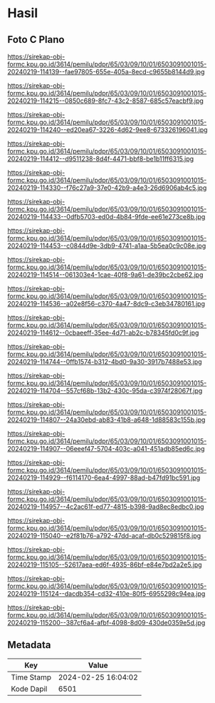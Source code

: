 # Hasil

## Foto C Plano

https://sirekap-obj-formc.kpu.go.id/3614/pemilu/pdpr/65/03/09/10/01/6503091001015-20240219-114139--fae97805-655e-405a-8ecd-c9655b8144d9.jpg

https://sirekap-obj-formc.kpu.go.id/3614/pemilu/pdpr/65/03/09/10/01/6503091001015-20240219-114215--0850c689-8fc7-43c2-8587-685c57eacbf9.jpg

https://sirekap-obj-formc.kpu.go.id/3614/pemilu/pdpr/65/03/09/10/01/6503091001015-20240219-114240--ed20ea67-3226-4d62-9ee8-673326196041.jpg

https://sirekap-obj-formc.kpu.go.id/3614/pemilu/pdpr/65/03/09/10/01/6503091001015-20240219-114412--d9511238-8d4f-4471-bbf8-be1b11ff6315.jpg

https://sirekap-obj-formc.kpu.go.id/3614/pemilu/pdpr/65/03/09/10/01/6503091001015-20240219-114330--f76c27a9-37e0-42b9-a4e3-26d6906ab4c5.jpg

https://sirekap-obj-formc.kpu.go.id/3614/pemilu/pdpr/65/03/09/10/01/6503091001015-20240219-114433--0dfb5703-ed0d-4b84-9fde-ee61e273ce8b.jpg

https://sirekap-obj-formc.kpu.go.id/3614/pemilu/pdpr/65/03/09/10/01/6503091001015-20240219-114453--c0844d9e-3db9-4741-a1aa-5b5ea0c9c08e.jpg

https://sirekap-obj-formc.kpu.go.id/3614/pemilu/pdpr/65/03/09/10/01/6503091001015-20240219-114514--061303e4-1cae-40f8-9a61-de39bc2cbe62.jpg

https://sirekap-obj-formc.kpu.go.id/3614/pemilu/pdpr/65/03/09/10/01/6503091001015-20240219-114536--a02e8f56-c370-4a47-8dc9-c3eb34780161.jpg

https://sirekap-obj-formc.kpu.go.id/3614/pemilu/pdpr/65/03/09/10/01/6503091001015-20240219-114612--0cbaeeff-35ee-4d71-ab2c-b78345fd0c9f.jpg

https://sirekap-obj-formc.kpu.go.id/3614/pemilu/pdpr/65/03/09/10/01/6503091001015-20240219-114744--0ffb1574-b312-4bd0-9a30-3917b7488e53.jpg

https://sirekap-obj-formc.kpu.go.id/3614/pemilu/pdpr/65/03/09/10/01/6503091001015-20240219-114704--557cf68b-13b2-430c-95da-c3974f28067f.jpg

https://sirekap-obj-formc.kpu.go.id/3614/pemilu/pdpr/65/03/09/10/01/6503091001015-20240219-114807--24a30ebd-ab83-41b8-a648-1d88583c155b.jpg

https://sirekap-obj-formc.kpu.go.id/3614/pemilu/pdpr/65/03/09/10/01/6503091001015-20240219-114907--06eeef47-5704-403c-a041-451adb85ed6c.jpg

https://sirekap-obj-formc.kpu.go.id/3614/pemilu/pdpr/65/03/09/10/01/6503091001015-20240219-114929--f6114170-6ea4-4997-88ad-b47fd91bc591.jpg

https://sirekap-obj-formc.kpu.go.id/3614/pemilu/pdpr/65/03/09/10/01/6503091001015-20240219-114957--4c2ac61f-ed77-4815-b398-9ad8ec8edbc0.jpg

https://sirekap-obj-formc.kpu.go.id/3614/pemilu/pdpr/65/03/09/10/01/6503091001015-20240219-115040--e2f81b76-a792-47dd-acaf-db0c529815f8.jpg

https://sirekap-obj-formc.kpu.go.id/3614/pemilu/pdpr/65/03/09/10/01/6503091001015-20240219-115105--52617aea-ed6f-4935-86bf-e84e7bd2a2e5.jpg

https://sirekap-obj-formc.kpu.go.id/3614/pemilu/pdpr/65/03/09/10/01/6503091001015-20240219-115124--dacdb354-cd32-410e-80f5-6955298c94ea.jpg

https://sirekap-obj-formc.kpu.go.id/3614/pemilu/pdpr/65/03/09/10/01/6503091001015-20240219-115200--387cf6a4-afbf-4098-8d09-430de0359e5d.jpg


## Metadata

| Key        | Value               |
| ---------- | ------------------- |
| Time Stamp | 2024-02-25 16:04:02 |
| Kode Dapil | 6501                |



